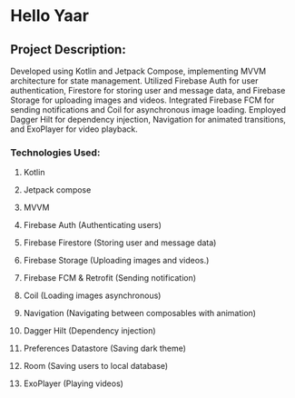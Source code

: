 # Hello Yaar
## Project Description:

Developed using Kotlin and Jetpack Compose, implementing MVVM architecture for state management.
Utilized Firebase Auth for user authentication, Firestore for storing user and message data, and Firebase Storage
for uploading images and videos.
Integrated Firebase FCM for sending notifications and Coil for asynchronous image loading.
Employed Dagger Hilt for dependency injection, Navigation for animated transitions, and ExoPlayer for video
playback.

### Technologies Used:
1. Kotlin

2. Jetpack compose

3. MVVM

4. Firebase Auth (Authenticating users)

5. Firebase Firestore (Storing user and message data)

6. Firebase Storage (Uploading images and videos.)

7. Firebase FCM & Retrofit (Sending notification)

8. Coil (Loading images asynchronous)

9. Navigation (Navigating between composables with animation)

10. Dagger Hilt (Dependency injection)

11. Preferences Datastore (Saving dark theme)

12. Room (Saving users to local database)

13. ExoPlayer (Playing videos)
